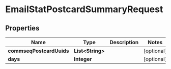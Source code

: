 
# EmailStatPostcardSummaryRequest

## Properties
Name | Type | Description | Notes
------------ | ------------- | ------------- | -------------
**commseqPostcardUuids** | **List&lt;String&gt;** |  |  [optional]
**days** | **Integer** |  |  [optional]



